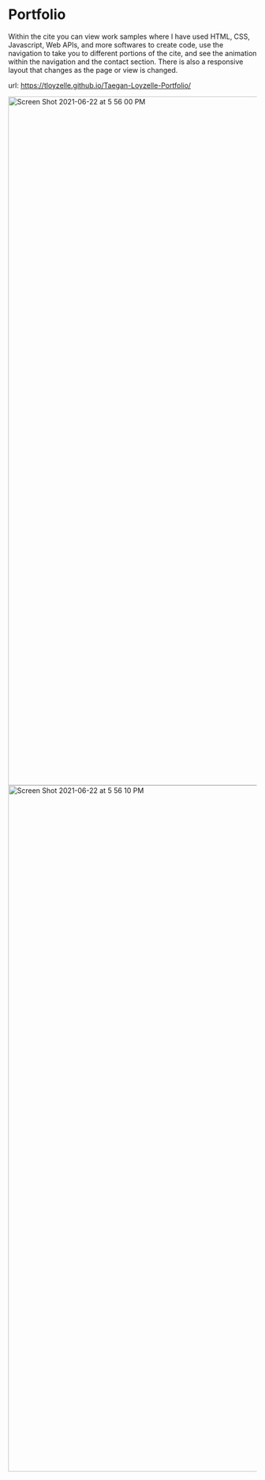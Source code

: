 # Portfolio

 Within the cite you can view work samples where I have used HTML, CSS, Javascript, Web APIs, and more softwares to create code, use the navigation to take you to different portions of the cite, and see the animation within the navigation and the contact section.
There is also a responsive layout that changes as the page or view is changed.

url: https://tloyzelle.github.io/Taegan-Loyzelle-Portfolio/

<img width="1394" alt="Screen Shot 2021-06-22 at 5 56 00 PM" src="https://user-images.githubusercontent.com/82417321/123004847-33e8bf80-d383-11eb-811f-ae5e266e50b7.png">
<img width="1389" alt="Screen Shot 2021-06-22 at 5 56 10 PM" src="https://user-images.githubusercontent.com/82417321/123004870-3ba86400-d383-11eb-89be-20ad70e2eefd.png">
